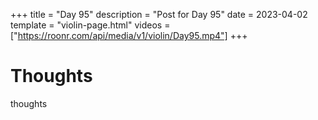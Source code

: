 +++
title = "Day 95"
description = "Post for Day 95"
date = 2023-04-02
template = "violin-page.html"
videos = ["https://roonr.com/api/media/v1/violin/Day95.mp4"]
+++

# Thoughts
thoughts